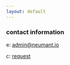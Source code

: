 ```yaml
---
layout: default
---
```

<div class="blurb">
         <section>
            <!-- FIRST BLOCK -->
            <div id="first-block">
               <div class="line">
                  <div class="margin-bottom">
                     <div class="margin">
                        <article class="s-12">
                           <h1>contact information</h1>
                           <p>e: <a href="mailto:admin@neumant.io?subject=neumant.io/contact">admin@neumant.io</a></p>
                           <p>c: <a href="admin@neumant.io?cell-phone number&send this e-mail to request my cell-phone number.<br>(do not modify either the subject or the body, or the automated system will not be able to properly filter your request.)<br>thank you.">request</a></p>
                        </article>
                     </div>
                  </div>
               </div>
            </div>
         </section>
</div><!-- /.blurb -->
